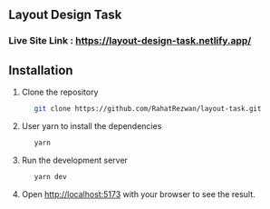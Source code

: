 ## Layout Design Task

### Live Site Link : https://layout-design-task.netlify.app/

## Installation

1. Clone the repository

   ```bash
      git clone https://github.com/RahatRezwan/layout-task.git

   ```

2. User yarn to install the dependencies

   ```bash
      yarn

   ```

3. Run the development server

   ```bash
      yarn dev

   ```

4. Open [http://localhost:5173](http://localhost:5173) with your browser to see the result.
